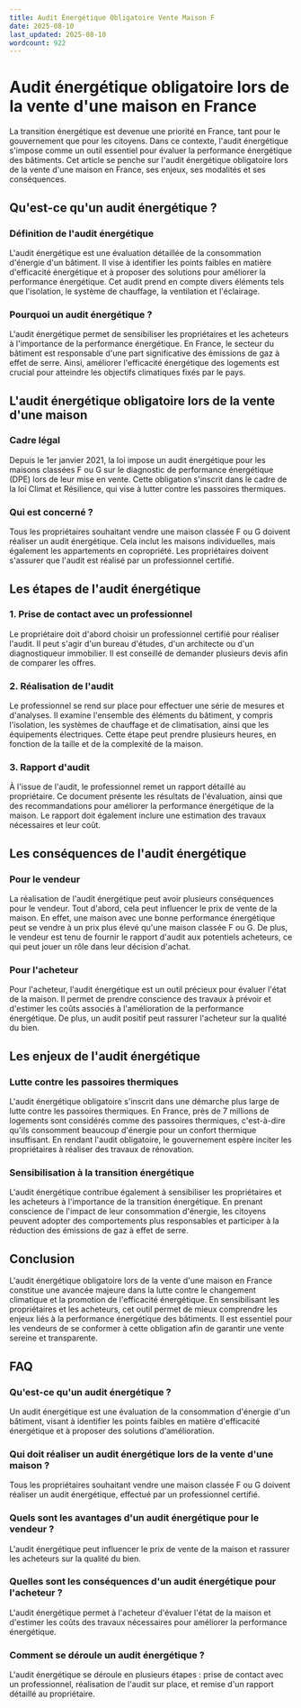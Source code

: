 ```yaml
---
title: Audit Énergétique Obligatoire Vente Maison F
date: 2025-08-10
last_updated: 2025-08-10
wordcount: 922
---
```


# Audit énergétique obligatoire lors de la vente d'une maison en France

La transition énergétique est devenue une priorité en France, tant pour le gouvernement que pour les citoyens. Dans ce contexte, l'audit énergétique s'impose comme un outil essentiel pour évaluer la performance énergétique des bâtiments. Cet article se penche sur l'audit énergétique obligatoire lors de la vente d'une maison en France, ses enjeux, ses modalités et ses conséquences.

## Qu'est-ce qu'un audit énergétique ?

### Définition de l'audit énergétique

L'audit énergétique est une évaluation détaillée de la consommation d'énergie d'un bâtiment. Il vise à identifier les points faibles en matière d'efficacité énergétique et à proposer des solutions pour améliorer la performance énergétique. Cet audit prend en compte divers éléments tels que l'isolation, le système de chauffage, la ventilation et l'éclairage.

### Pourquoi un audit énergétique ?

L'audit énergétique permet de sensibiliser les propriétaires et les acheteurs à l'importance de la performance énergétique. En France, le secteur du bâtiment est responsable d'une part significative des émissions de gaz à effet de serre. Ainsi, améliorer l'efficacité énergétique des logements est crucial pour atteindre les objectifs climatiques fixés par le pays.

## L'audit énergétique obligatoire lors de la vente d'une maison

### Cadre légal

Depuis le 1er janvier 2021, la loi impose un audit énergétique pour les maisons classées F ou G sur le diagnostic de performance énergétique (DPE) lors de leur mise en vente. Cette obligation s'inscrit dans le cadre de la loi Climat et Résilience, qui vise à lutter contre les passoires thermiques.

### Qui est concerné ?

Tous les propriétaires souhaitant vendre une maison classée F ou G doivent réaliser un audit énergétique. Cela inclut les maisons individuelles, mais également les appartements en copropriété. Les propriétaires doivent s'assurer que l'audit est réalisé par un professionnel certifié.

## Les étapes de l'audit énergétique

### 1. Prise de contact avec un professionnel

Le propriétaire doit d'abord choisir un professionnel certifié pour réaliser l'audit. Il peut s'agir d'un bureau d'études, d'un architecte ou d'un diagnostiqueur immobilier. Il est conseillé de demander plusieurs devis afin de comparer les offres.

### 2. Réalisation de l'audit

Le professionnel se rend sur place pour effectuer une série de mesures et d'analyses. Il examine l'ensemble des éléments du bâtiment, y compris l'isolation, les systèmes de chauffage et de climatisation, ainsi que les équipements électriques. Cette étape peut prendre plusieurs heures, en fonction de la taille et de la complexité de la maison.

### 3. Rapport d'audit

À l'issue de l'audit, le professionnel remet un rapport détaillé au propriétaire. Ce document présente les résultats de l'évaluation, ainsi que des recommandations pour améliorer la performance énergétique de la maison. Le rapport doit également inclure une estimation des travaux nécessaires et leur coût.

## Les conséquences de l'audit énergétique

### Pour le vendeur

La réalisation de l'audit énergétique peut avoir plusieurs conséquences pour le vendeur. Tout d'abord, cela peut influencer le prix de vente de la maison. En effet, une maison avec une bonne performance énergétique peut se vendre à un prix plus élevé qu'une maison classée F ou G. De plus, le vendeur est tenu de fournir le rapport d'audit aux potentiels acheteurs, ce qui peut jouer un rôle dans leur décision d'achat.

### Pour l'acheteur

Pour l'acheteur, l'audit énergétique est un outil précieux pour évaluer l'état de la maison. Il permet de prendre conscience des travaux à prévoir et d'estimer les coûts associés à l'amélioration de la performance énergétique. De plus, un audit positif peut rassurer l'acheteur sur la qualité du bien.

## Les enjeux de l'audit énergétique

### Lutte contre les passoires thermiques

L'audit énergétique obligatoire s'inscrit dans une démarche plus large de lutte contre les passoires thermiques. En France, près de 7 millions de logements sont considérés comme des passoires thermiques, c'est-à-dire qu'ils consomment beaucoup d'énergie pour un confort thermique insuffisant. En rendant l'audit obligatoire, le gouvernement espère inciter les propriétaires à réaliser des travaux de rénovation.

### Sensibilisation à la transition énergétique

L'audit énergétique contribue également à sensibiliser les propriétaires et les acheteurs à l'importance de la transition énergétique. En prenant conscience de l'impact de leur consommation d'énergie, les citoyens peuvent adopter des comportements plus responsables et participer à la réduction des émissions de gaz à effet de serre.

## Conclusion

L'audit énergétique obligatoire lors de la vente d'une maison en France constitue une avancée majeure dans la lutte contre le changement climatique et la promotion de l'efficacité énergétique. En sensibilisant les propriétaires et les acheteurs, cet outil permet de mieux comprendre les enjeux liés à la performance énergétique des bâtiments. Il est essentiel pour les vendeurs de se conformer à cette obligation afin de garantir une vente sereine et transparente.

## FAQ

### Qu'est-ce qu'un audit énergétique ?

Un audit énergétique est une évaluation de la consommation d'énergie d'un bâtiment, visant à identifier les points faibles en matière d'efficacité énergétique et à proposer des solutions d'amélioration.

### Qui doit réaliser un audit énergétique lors de la vente d'une maison ?

Tous les propriétaires souhaitant vendre une maison classée F ou G doivent réaliser un audit énergétique, effectué par un professionnel certifié.

### Quels sont les avantages d'un audit énergétique pour le vendeur ?

L'audit énergétique peut influencer le prix de vente de la maison et rassurer les acheteurs sur la qualité du bien.

### Quelles sont les conséquences d'un audit énergétique pour l'acheteur ?

L'audit énergétique permet à l'acheteur d'évaluer l'état de la maison et d'estimer les coûts des travaux nécessaires pour améliorer la performance énergétique.

### Comment se déroule un audit énergétique ?

L'audit énergétique se déroule en plusieurs étapes : prise de contact avec un professionnel, réalisation de l'audit sur place, et remise d'un rapport détaillé au propriétaire.